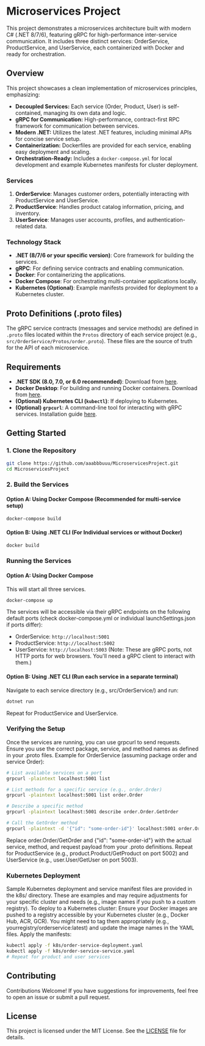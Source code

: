 # Microservices Project

This project demonstrates a microservices architecture built with modern C# (.NET 8/7/6), featuring gRPC for high-performance inter-service communication. It includes three distinct services: OrderService, ProductService, and UserService, each containerized with Docker and ready for orchestration.

## Overview

This project showcases a clean implementation of microservices principles, emphasizing:

*   **Decoupled Services:** Each service (Order, Product, User) is self-contained, managing its own data and logic.
*   **gRPC for Communication:** High-performance, contract-first RPC framework for communication between services.
*   **Modern .NET:** Utilizes the latest .NET features, including minimal APIs for concise service setup.
*   **Containerization:** Dockerfiles are provided for each service, enabling easy deployment and scaling.
*   **Orchestration-Ready:** Includes a `docker-compose.yml` for local development and example Kubernetes manifests for cluster deployment.

### Services

1.  **OrderService**: Manages customer orders, potentially interacting with ProductService and UserService.
2.  **ProductService**: Handles product catalog information, pricing, and inventory.
3.  **UserService**: Manages user accounts, profiles, and authentication-related data.

### Technology Stack

*   **.NET (8/7/6 or your specific version)**: Core framework for building the services.
*   **gRPC**: For defining service contracts and enabling communication.
*   **Docker**: For containerizing the applications.
*   **Docker Compose**: For orchestrating multi-container applications locally.
*   **Kubernetes (Optional)**: Example manifests provided for deployment to a Kubernetes cluster.

## Proto Definitions (.proto files)

The gRPC service contracts (messages and service methods) are defined in `.proto` files located within the `Protos` directory of each service project (e.g., `src/OrderService/Protos/order.proto`). These files are the source of truth for the API of each microservice.

## Requirements

*   **.NET SDK (8.0, 7.0, or 6.0 recommended)**: Download from [here](https://dotnet.microsoft.com/download).
*   **Docker Desktop**: For building and running Docker containers. Download from [here](https://www.docker.com/products/docker-desktop).
*   **(Optional) Kubernetes CLI (`kubectl`)**: If deploying to Kubernetes.
*   **(Optional) `grpcurl`**: A command-line tool for interacting with gRPC services. Installation guide [here](https://github.com/fullstorydev/grpcurl#installation).

## Getting Started

### 1. Clone the Repository

```sh
git clone https://github.com/aaabbbuuu/MicroservicesProject.git
cd MicroservicesProject
```
### 2. Build the Services

#### Option A: Using Docker Compose (Recommended for multi-service setup)

```sh
docker-compose build
```

#### Option B: Using .NET CLI (For Individual services or without Docker)

```sh
docker build
```

### Running the Services

#### Option A: Using Docker Compose
This will start all three services.

```sh
docker-compose up
```

The services will be accessible via their gRPC endpoints on the following default ports (check docker-compose.yml or individual launchSettings.json if ports differ):
- OrderService: `http://localhost:5001`
- ProductService: `http://localhost:5002`
- UserService: `http://localhost:5003`
(Note: These are gRPC ports, not HTTP ports for web browsers. You'll need a gRPC client to interact with them.)

#### Option B: Using .NET CLI (Run each service in a separate terminal)

Navigate to each service directory (e.g., src/OrderService/) and run:
```sh
dotnet run
```
Repeat for ProductService and UserService.

### Verifying the Setup

Once the services are running, you can use grpcurl to send requests. Ensure you use the correct package, service, and method names as defined in your .proto files.
Example for OrderService (assuming package order and service Order):

```sh
# List available services on a port
grpcurl -plaintext localhost:5001 list

# List methods for a specific service (e.g., order.Order)
grpcurl -plaintext localhost:5001 list order.Order

# Describe a specific method
grpcurl -plaintext localhost:5001 describe order.Order.GetOrder

# Call the GetOrder method
grpcurl -plaintext -d '{"id": "some-order-id"}' localhost:5001 order.Order/GetOrder
```
Replace order.Order/GetOrder and {"id": "some-order-id"} with the actual service, method, and request payload from your .proto definitions. Repeat for ProductService (e.g., product.Product/GetProduct on port 5002) and UserService (e.g., user.User/GetUser on port 5003).

### Kubernetes Deployment

Sample Kubernetes deployment and service manifest files are provided in the k8s/ directory. These are examples and may require adjustments for your specific cluster and needs (e.g., image names if you push to a custom registry).
To deploy to a Kubernetes cluster:
Ensure your Docker images are pushed to a registry accessible by your Kubernetes cluster (e.g., Docker Hub, ACR, GCR). You might need to tag them appropriately (e.g., yourregistry/orderservice:latest) and update the image names in the YAML files.
Apply the manifests:

```sh
kubectl apply -f k8s/order-service-deployment.yaml
kubectl apply -f k8s/order-service-service.yaml
# Repeat for product and user services
```

## Contributing

Contributions Welcome! If you have suggestions for improvements, feel free to open an issue or submit a pull request.

## License

This project is licensed under the MIT License. See the [LICENSE](LICENSE) file for details.
